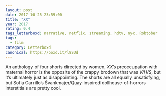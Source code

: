 ```yaml
---
layout: post 
date: 2017-10-25 23:59:00
title: "XX"
year: 2017
rating: 0.4
tags_letterboxd: narrative, netflix, streaming, hdtv, nyc, Robtober
tags:
  - film
category: Letterboxd
canonical: https://boxd.it/l8SUd
---
```


An anthology of four shorts directed by women, <cite>XX</cite>’s preoccupation with maternal horror is the opposite of the crappy brodown that was <cite>V/H/S</cite>, but it’s ultimately just as disappointing. The shorts are all equally unsatisfying, but Sofia Carrillo’s Švankmajer/Quay-inspired dollhouse-of-horrors interstitials are pretty cool.